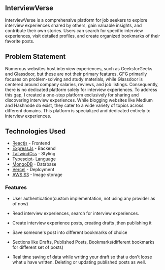 ## InterviewVerse
InterviewVerse is a comprehensive platform for job seekers to explore interview experiences shared by others, gain valuable insights, and contribute their own stories. Users can search for specific interview experiences, visit detailed profiles, and create organized bookmarks of their favorite posts.

## Problem Statement
Numerous websites host interview experiences, such as GeeksforGeeks and Glassdoor, but these are not their primary features. GFG primarily focuses on problem-solving and study materials, while Glassdoor is centered around company salaries, reviews, and job listings. Consequently, there is no dedicated platform solely for interview experiences. To address this gap, I created a one-stop platform exclusively for sharing and discovering interview experiences. While blogging websites like Medium and Hashnode do exist, they cater to a wide variety of topics across different domains. This platform is specialized and dedicated entirely to interview experiences.


## Technologies Used

 <!-- - [Redis](https://redis.io/meeting/?utm_campaign=gg_s_brand_bam_acq_apac-ind-en&utm_source=google&utm_medium=cpc&utm_content=&utm_term=&gad_source=1&gclid=CjwKCAjw-O6zBhASEiwAOHeGxZfe-kghI4CJN1Lg2tcphenXrO4HjXEPpPhHWCkB4rA35kbML-yKexoCSvwQAvD_BwE) - In-memory Db for Caching -->
  - [Reactjs](https://https://react.dev/) - Frontend
  - [ExpressJs](https://expressjs.com/) - Backend
  - [TailwindCss](https://tailwindcss.com/) - Styling
  - [Typescipt](https://www.typescriptlang.org/)- Language
  - [MongoDB](https://www.mongodb.com/) - Database
  - [Vercel](https://vercel.com/) - Deployment
  - [AWS S3](https://aws.amazon.com/pm/serv-s3/?gclid=CjwKCAjw-O6zBhASEiwAOHeGxTQAR9CSIYmoS2ciLjSXdSf97s2xISnNwGyfF9CNRl_c_R12068ArxoCGb4QAvD_BwE&trk=b8b87cd7-09b8-4229-a529-91943319b8f5&sc_channel=ps&ef_id=CjwKCAjw-O6zBhASEiwAOHeGxTQAR9CSIYmoS2ciLjSXdSf97s2xISnNwGyfF9CNRl_c_R12068ArxoCGb4QAvD_BwE:G:s&s_kwcid=AL!4422!3!536324516040!e!!g!!aws%20s3!11539706604!115473954714) - Image storage


### Features

* User authentication(custom implementation, not using any provider as of now)

* Read interview experiences, search for interview experiences.

* Create interview experience posts, creating drafts ,then publishing it

* Save someone's post into different bookmarks of choice

* Sections like Drafts, Published Posts, Bookmarks(different bookmarks for different set of posts)
 
* Real time saving of data while writing your draft so that u don't loose what u have written.
Deleting or updating published posts as well.


